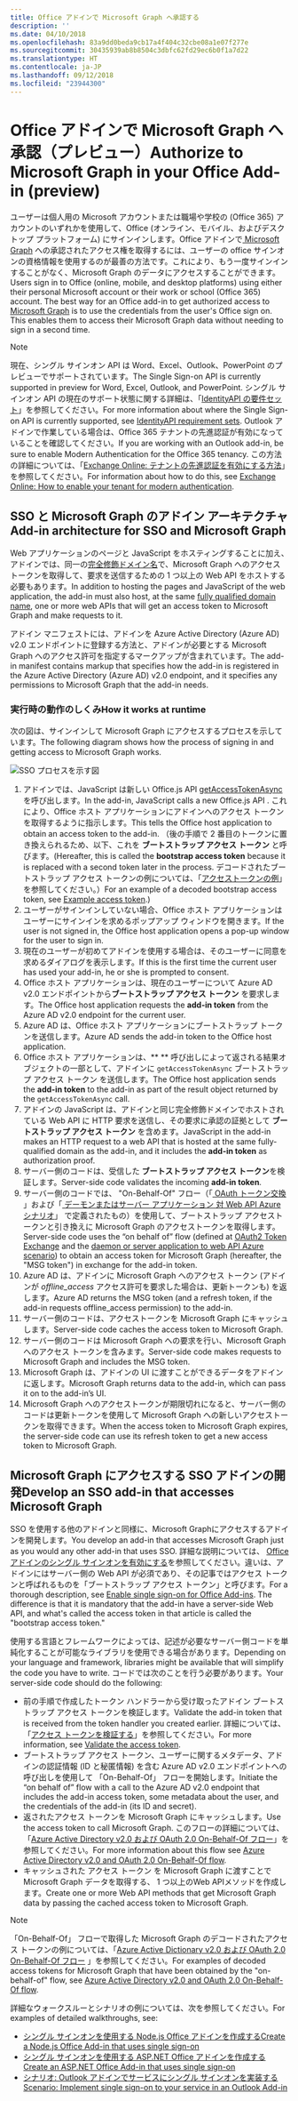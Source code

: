 ```yaml
---
title: Office アドインで Microsoft Graph へ承認する
description: ''
ms.date: 04/10/2018
ms.openlocfilehash: 83a9dd0beda9cb17a4f404c32cbe08a1e07f277e
ms.sourcegitcommit: 30435939ab8b8504c3dbfc62fd29ec6b0f1a7d22
ms.translationtype: HT
ms.contentlocale: ja-JP
ms.lasthandoff: 09/12/2018
ms.locfileid: "23944300"
---
```

# <a name="authorize-to-microsoft-graph-in-your-office-add-in-preview"></a><span data-ttu-id="b077f-102">Office アドインで  Microsoft Graph へ承認（プレビュー）</span><span class="sxs-lookup"><span data-stu-id="b077f-102">Authorize to Microsoft Graph in your Office Add-in (preview)</span></span>

<span data-ttu-id="b077f-p101">ユーザーは個人用の Microsoft アカウントまたは職場や学校の (Office 365) アカウントのいずれかを使用して、Office (オンライン、モバイル、およびデスクトップ プラットフォーム) にサインインします。Office アドインで[ Microsoft Graph](https://developer.microsoft.com/graph/docs) への承認されたアクセス権を取得するには、ユーザーの office サインオンの資格情報を使用するのが最善の方法です。これにより、もう一度サインインすることがなく、Microsoft Graph のデータにアクセスすることができます。</span><span class="sxs-lookup"><span data-stu-id="b077f-p101">Users sign in to Office (online, mobile, and desktop platforms) using either their personal Microsoft account or their work or school (Office 365) account. The best way for an Office add-in to get authorized access to [Microsoft Graph](https://developer.microsoft.com/graph/docs) is to use the credentials from the user's Office sign on. This enables them to access their Microsoft Graph data without needing to sign in a second time.</span></span> 

> [!NOTE]
> <span data-ttu-id="b077f-106">現在、シングル サインオン API は Word、Excel、Outlook、PowerPoint のプレビューでサポートされています。</span><span class="sxs-lookup"><span data-stu-id="b077f-106">The Single Sign-on API is currently supported in preview for Word, Excel, Outlook, and PowerPoint.</span></span> <span data-ttu-id="b077f-107">シングル サインオン API の現在のサポート状態に関する詳細は、「[IdentityAPI の要件セット](https://docs.microsoft.com/javascript/office/requirement-sets/identity-api-requirement-sets?view=office-js)」を参照してください。</span><span class="sxs-lookup"><span data-stu-id="b077f-107">For more information about where the Single Sign-on API is currently supported, see [IdentityAPI requirement sets](https://docs.microsoft.com/javascript/office/requirement-sets/identity-api-requirement-sets?view=office-js).</span></span>
> <span data-ttu-id="b077f-108">Outlook アドインで作業している場合は、Office 365 テナントの先進認証が有効になっていることを確認してください。</span><span class="sxs-lookup"><span data-stu-id="b077f-108">If you are working with an Outlook add-in, be sure to enable Modern Authentication for the Office 365 tenancy.</span></span> <span data-ttu-id="b077f-109">この方法の詳細については、「[Exchange Online: テナントの先進認証を有効にする方法](https://social.technet.microsoft.com/wiki/contents/articles/32711.exchange-online-how-to-enable-your-tenant-for-modern-authentication.aspx)」を参照してください。</span><span class="sxs-lookup"><span data-stu-id="b077f-109">For information about how to do this, see [Exchange Online: How to enable your tenant for modern authentication](https://social.technet.microsoft.com/wiki/contents/articles/32711.exchange-online-how-to-enable-your-tenant-for-modern-authentication.aspx).</span></span>

## <a name="add-in-architecture-for-sso-and-microsoft-graph"></a><span data-ttu-id="b077f-110">SSO と Microsoft Graph のアドイン アーキテクチャ</span><span class="sxs-lookup"><span data-stu-id="b077f-110">Add-in architecture for SSO and Microsoft Graph</span></span>

<span data-ttu-id="b077f-111">Web アプリケーションのページと JavaScript をホスティングすることに加え、アドインでは、同一の[完全修飾ドメイン名](https://docs.microsoft.com/windows/desktop/DNS/f-gly#_dns_fully_qualified_domain_name_fqdn__gly)で、Microsoft Graph へのアクセス トークンを取得して、要求を送信するための 1 つ以上の Web API をホストする必要もあります。</span><span class="sxs-lookup"><span data-stu-id="b077f-111">In addition to hosting the pages and JavaScript of the web application, the add-in must also host, at the same [fully qualified domain name](https://docs.microsoft.com/windows/desktop/DNS/f-gly#_dns_fully_qualified_domain_name_fqdn__gly), one or more web APIs that will get an access token to Microsoft Graph and make requests to it.</span></span>

<span data-ttu-id="b077f-112">アドイン マニフェストには、アドインを Azure Active Directory (Azure AD) v2.0 エンドポイントに登録する方法と、アドインが必要とする Microsoft Graph へのアクセス許可を指定するマークアップが含まれています。</span><span class="sxs-lookup"><span data-stu-id="b077f-112">The add-in manifest contains markup that specifies how the add-in is registered in the Azure Active Directory (Azure AD) v2.0 endpoint, and it specifies any permissions to Microsoft Graph that the add-in needs.</span></span>

### <a name="how-it-works-at-runtime"></a><span data-ttu-id="b077f-113">実行時の動作のしくみ</span><span class="sxs-lookup"><span data-stu-id="b077f-113">How it works at runtime</span></span>

<span data-ttu-id="b077f-114">次の図は、サインインして Microsoft Graph にアクセスするプロセスを示しています。</span><span class="sxs-lookup"><span data-stu-id="b077f-114">The following diagram shows how the process of signing in and getting access to Microsoft Graph works.</span></span>

![SSO プロセスを示す図](../images/sso-access-to-microsoft-graph.png)

1. <span data-ttu-id="b077f-116">アドインでは、JavaScript は新しい Office.js API [getAccessTokenAsync](https://docs.microsoft.com/office/dev/add-ins/develop/sso-in-office-add-ins#sso-api-reference) を呼び出します。</span><span class="sxs-lookup"><span data-stu-id="b077f-116">In the add-in, JavaScript calls a new Office.js API [](https://docs.microsoft.com/office/dev/add-ins/develop/sso-in-office-add-ins#sso-api-reference).</span></span> <span data-ttu-id="b077f-117">これにより、Office ホスト アプリケーションにアドインへのアクセス トークンを取得するように指示します。</span><span class="sxs-lookup"><span data-stu-id="b077f-117">This tells the Office host application to obtain an access token to the add-in.</span></span> <span data-ttu-id="b077f-118">（後の手順で 2 番目のトークンに置き換えられるため、以下、これを **ブートストラップ アクセス トークン** と呼びます。</span><span class="sxs-lookup"><span data-stu-id="b077f-118">(Hereafter, this is called the **bootstrap access token** because it is replaced with a second token later in the process.</span></span> <span data-ttu-id="b077f-119">デコードされたブートストラップ アクセス トークンの例については、「[アクセストークンの例](sso-in-office-add-ins.md#example-access-token)」を参照してください。）</span><span class="sxs-lookup"><span data-stu-id="b077f-119">For an example of a decoded bootstrap access token, see [Example access token](sso-in-office-add-ins.md#example-access-token).)</span></span>
1. <span data-ttu-id="b077f-120">ユーザーがサインインしていない場合、Office ホスト アプリケーションはユーザーにサインインを求めるポップアップ ウィンドウを開きます。</span><span class="sxs-lookup"><span data-stu-id="b077f-120">If the user is not signed in, the Office host application opens a pop-up window for the user to sign in.</span></span>
1. <span data-ttu-id="b077f-121">現在のユーザーが初めてアドインを使用する場合は、そのユーザーに同意を求めるダイアログを表示します。</span><span class="sxs-lookup"><span data-stu-id="b077f-121">If this is the first time the current user has used your add-in, he or she is prompted to consent.</span></span>
1. <span data-ttu-id="b077f-122">Office ホスト アプリケーションは、現在のユーザーについて Azure AD v2.0 エンドポイントから**ブートストラップ アクセス トークン** を要求します。</span><span class="sxs-lookup"><span data-stu-id="b077f-122">The Office host application requests the **add-in token** from the Azure AD v2.0 endpoint for the current user.</span></span>
1. <span data-ttu-id="b077f-123">Azure AD は、Office ホスト アプリケーションにブートストラップ トークンを送信します。</span><span class="sxs-lookup"><span data-stu-id="b077f-123">Azure AD sends the add-in token to the Office host application.</span></span>
1. <span data-ttu-id="b077f-124">Office ホスト アプリケーションは、\*\* \*\*  呼び出しによって返される結果オブジェクトの一部として、アドインに `getAccessTokenAsync` ブートストラップ アクセス トークン を送信します。</span><span class="sxs-lookup"><span data-stu-id="b077f-124">The Office host application sends the **add-in token** to the add-in as part of the result object returned by the `getAccessTokenAsync` call.</span></span>
1. <span data-ttu-id="b077f-125">アドインの JavaScript は、アドインと同じ完全修飾ドメインでホストされている Web API に HTTP 要求を送信し、その要求に承認の証拠として **ブートストラップ アクセス トークン** を含めます。</span><span class="sxs-lookup"><span data-stu-id="b077f-125">JavaScript in the add-in makes an HTTP request to a web API that is hosted at the same fully-qualified domain as the add-in, and it includes the **add-in token** as authorization proof.</span></span>  
1. <span data-ttu-id="b077f-126">サーバー側のコードは、受信した **ブートストラップ アクセス トークン**を検証します。</span><span class="sxs-lookup"><span data-stu-id="b077f-126">Server-side code validates the incoming **add-in token**.</span></span>
1. <span data-ttu-id="b077f-127">サーバー側のコードでは、 "On-Behalf-Of" フロー（「[ OAuth トークン交換](https://tools.ietf.org/html/draft-ietf-oauth-token-exchange-02) 」および「[ デーモンまたはサーバー アプリケーション 対 Web API Azure シナリオ](https://docs.microsoft.com/azure/active-directory/develop/active-directory-authentication-scenarios#daemon-or-server-application-to-web-api)」 で定義されたもの）を使用して、ブートストラップ アクセストークンと引き換えに Microsoft Graph のアクセストークンを取得します。</span><span class="sxs-lookup"><span data-stu-id="b077f-127">Server-side code uses the “on behalf of” flow (defined at [OAuth2 Token Exchange](https://tools.ietf.org/html/draft-ietf-oauth-token-exchange-02) and the [daemon or server application to web API Azure scenario](https://docs.microsoft.com/azure/active-directory/develop/active-directory-authentication-scenarios#daemon-or-server-application-to-web-api)) to obtain an access token for Microsoft Graph (hereafter, the "MSG token") in exchange for the add-in token.</span></span>
1. <span data-ttu-id="b077f-128">Azure AD は、アドインに Microsoft Graph へのアクセス トークン (アドインが *offline_access* アクセス許可を要求した場合は、更新トークンも) を返します。</span><span class="sxs-lookup"><span data-stu-id="b077f-128">Azure AD returns the MSG token (and a refresh token, if the add-in requests offline_access permission) to the add-in.</span></span>
1. <span data-ttu-id="b077f-129">サーバー側のコードは、アクセストークンを Microsoft Graph にキャッシュします。</span><span class="sxs-lookup"><span data-stu-id="b077f-129">Server-side code caches the access token to Microsoft Graph.</span></span>
1. <span data-ttu-id="b077f-130">サーバー側のコードは Microsoft Graph への要求を行い、Microsoft Graph へのアクセス トークンを含みます。</span><span class="sxs-lookup"><span data-stu-id="b077f-130">Server-side code makes requests to Microsoft Graph and includes the MSG token.</span></span>
1. <span data-ttu-id="b077f-131">Microsoft Graph は、アドインの UI に渡すことができるデータをアドインに返します。</span><span class="sxs-lookup"><span data-stu-id="b077f-131">Microsoft Graph returns data to the add-in, which can pass it on to the add-in’s UI.</span></span>
1. <span data-ttu-id="b077f-132">Microsoft Graph へのアクセストークンが期限切れになると、サーバー側のコードは更新トークンを使用して Microsoft Graph への新しいアクセストークンを取得できます。</span><span class="sxs-lookup"><span data-stu-id="b077f-132">When the access token to Microsoft Graph expires, the server-side code can use its refresh token to get a new access token to Microsoft Graph.</span></span>

## <a name="develop-an-sso-add-in-that-accesses-microsoft-graph"></a><span data-ttu-id="b077f-133">Microsoft Graph にアクセスする SSO アドインの開発</span><span class="sxs-lookup"><span data-stu-id="b077f-133">Develop an SSO add-in that accesses Microsoft Graph</span></span>

<span data-ttu-id="b077f-134">SSO を使用する他のアドインと同様に、Microsoft Graphにアクセスするアドインを開発します。</span><span class="sxs-lookup"><span data-stu-id="b077f-134">You develop an add-in that accesses Microsoft Graph just as you would any other add-in that uses SSO.</span></span> <span data-ttu-id="b077f-135">詳細な説明については、 [Officeアドインのシングル サインオンを有効にする](https://docs.microsoft.com/office/dev/add-ins/develop/sso-in-office-add-ins)を参照してください。違いは、アドインにはサーバー側の Web API が必須であり、その記事ではアクセス トークンと呼ばれるものを「ブートストラップ アクセス トークン」と呼びます。</span><span class="sxs-lookup"><span data-stu-id="b077f-135">For a thorough description, see [Enable single sign-on for Office Add-ins](https://docs.microsoft.com/office/dev/add-ins/develop/sso-in-office-add-ins). The difference is that it is mandatory that the add-in have a server-side Web API, and what's called the access token in that article is called the "bootstrap access token."</span></span> 

<span data-ttu-id="b077f-136">使用する言語とフレームワークによっては、記述が必要なサーバー側コードを単純化することが可能なライブラリを使用できる場合があります。</span><span class="sxs-lookup"><span data-stu-id="b077f-136">Depending on your language and framework, libraries might be available that will simplify the code you have to write.</span></span> <span data-ttu-id="b077f-137">コードでは次のことを行う必要があります。</span><span class="sxs-lookup"><span data-stu-id="b077f-137">Your server-side code should do the following:</span></span>

* <span data-ttu-id="b077f-138">前の手順で作成したトークン ハンドラーから受け取ったアドイン ブートストラップ アクセス トークンを検証します。</span><span class="sxs-lookup"><span data-stu-id="b077f-138">Validate the add-in token that is received from the token handler you created earlier.</span></span> <span data-ttu-id="b077f-139">詳細については、「[アクセス トークンを検証する](sso-in-office-add-ins.md#validate-the-access-token)」を参照してください。</span><span class="sxs-lookup"><span data-stu-id="b077f-139">For more information, see [Validate the access token](sso-in-office-add-ins.md#validate-the-access-token).</span></span> 
* <span data-ttu-id="b077f-140">ブートストラップ アクセス トークン、ユーザーに関するメタデータ、アドインの認証情報 (ID と秘匿情報) を含む Azure AD v2.0 エンドポイントへの呼び出しを使用して 「On-Behalf-Of」 フローを開始します。</span><span class="sxs-lookup"><span data-stu-id="b077f-140">Initiate the “on behalf of” flow with a call to the Azure AD v2.0 endpoint that includes the add-in access token, some metadata about the user, and the credentials of the add-in (its ID and secret).</span></span>
* <span data-ttu-id="b077f-141">返されたアクセス トークンを Microsoft Graph にキャッシュします。</span><span class="sxs-lookup"><span data-stu-id="b077f-141">Use the access token to call Microsoft Graph.</span></span> <span data-ttu-id="b077f-142">このフローの詳細については、「[Azure Active Directory v2.0 および OAuth 2.0 On-Behalf-Of フロー](https://docs.microsoft.com/azure/active-directory/develop/active-directory-v2-protocols-oauth-on-behalf-of)」を参照してください。</span><span class="sxs-lookup"><span data-stu-id="b077f-142">For more information about this flow see [Azure Active Directory v2.0 and OAuth 2.0 On-Behalf-Of flow](https://docs.microsoft.com/azure/active-directory/develop/active-directory-v2-protocols-oauth-on-behalf-of).</span></span>
* <span data-ttu-id="b077f-143">キャッシュされた アクセス トークン を Microsoft Graph に渡すことで Microsoft Graph データを取得する、 1 つ以上のWeb APIメソッドを作成します。</span><span class="sxs-lookup"><span data-stu-id="b077f-143">Create one or more Web API methods that get Microsoft Graph data by passing the cached access token to Microsoft Graph.</span></span>

> [!NOTE]
> <span data-ttu-id="b077f-144">「On-Behalf-Of」 フローで取得した Microsoft Graph のデコードされたアクセス トークンの例については、「[Azure Active Dictionary v2.0 および OAuth 2.0 On-Behalf-Of フロー](https://docs.microsoft.com/azure/active-directory/develop/active-directory-v2-protocols-oauth-on-behalf-of) 」を参照してください。</span><span class="sxs-lookup"><span data-stu-id="b077f-144">For examples of decoded access tokens for Microsoft Graph that have been obtained by the "on-behalf-of" flow, see [Azure Active Directory v2.0 and OAuth 2.0 On-Behalf-Of flow](https://docs.microsoft.com/azure/active-directory/develop/active-directory-v2-protocols-oauth-on-behalf-of).</span></span>

<span data-ttu-id="b077f-145">詳細なウォークスルーとシナリオの例については、次を参照してください。</span><span class="sxs-lookup"><span data-stu-id="b077f-145">For examples of detailed walkthroughs, see:</span></span>

* [<span data-ttu-id="b077f-146">シングル サインオンを使用する Node.js Office アドインを作成する</span><span class="sxs-lookup"><span data-stu-id="b077f-146">Create a Node.js Office Add-in that uses single sign-on</span></span>](create-sso-office-add-ins-nodejs.md)
* [<span data-ttu-id="b077f-147">シングル サインオンを使用する ASP.NET Office アドインを作成する</span><span class="sxs-lookup"><span data-stu-id="b077f-147">Create an ASP.NET Office Add-in that uses single sign-on</span></span>](create-sso-office-add-ins-aspnet.md)
* [<span data-ttu-id="b077f-148">シナリオ: Outlook アドインでサービスにシングル サインオンを実装する</span><span class="sxs-lookup"><span data-stu-id="b077f-148">Scenario: Implement single sign-on to your service in an Outlook Add-in</span></span>](https://docs.microsoft.com/outlook/add-ins/implement-sso-in-outlook-add-in)



